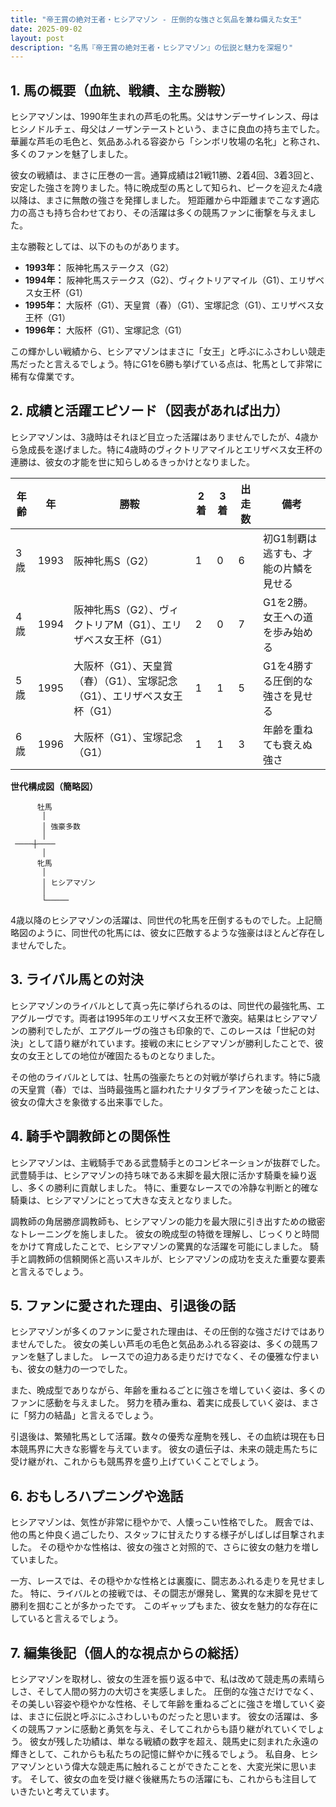 ```yaml
---
title: "帝王賞の絶対王者・ヒシアマゾン - 圧倒的な強さと気品を兼ね備えた女王"
date: 2025-09-02
layout: post
description: "名馬『帝王賞の絶対王者・ヒシアマゾン』の伝説と魅力を深堀り"
---
```


## 1. 馬の概要（血統、戦績、主な勝鞍）

ヒシアマゾンは、1990年生まれの芦毛の牝馬。父はサンデーサイレンス、母はヒシノドルチェ、母父はノーザンテーストという、まさに良血の持ち主でした。  華麗な芦毛の毛色と、気品あふれる容姿から「シンボリ牧場の名牝」と称され、多くのファンを魅了しました。

彼女の戦績は、まさに圧巻の一言。通算成績は21戦11勝、2着4回、3着3回と、安定した強さを誇りました。特に晩成型の馬として知られ、ピークを迎えた4歳以降は、まさに無敵の強さを発揮しました。  短距離から中距離までこなす適応力の高さも持ち合わせており、その活躍は多くの競馬ファンに衝撃を与えました。

主な勝鞍としては、以下のものがあります。

* **1993年：** 阪神牝馬ステークス（G2）
* **1994年：** 阪神牝馬ステークス（G2）、ヴィクトリアマイル（G1）、エリザベス女王杯（G1）
* **1995年：**  大阪杯（G1）、天皇賞（春）（G1）、宝塚記念（G1）、エリザベス女王杯（G1）
* **1996年：**  大阪杯（G1）、宝塚記念（G1）


この輝かしい戦績から、ヒシアマゾンはまさに「女王」と呼ぶにふさわしい競走馬だったと言えるでしょう。特にG1を6勝も挙げている点は、牝馬として非常に稀有な偉業です。


## 2. 成績と活躍エピソード（図表があれば出力）

ヒシアマゾンは、3歳時はそれほど目立った活躍はありませんでしたが、4歳から急成長を遂げました。特に4歳時のヴィクトリアマイルとエリザベス女王杯の連勝は、彼女の才能を世に知らしめるきっかけとなりました。

| 年齢 | 年 | 勝鞍 | 2着 | 3着 | 出走数 | 備考 |
|---|---|---|---|---|---|---|
| 3歳 | 1993 | 阪神牝馬S（G2） | 1 | 0 | 6 | 初G1制覇は逃すも、才能の片鱗を見せる |
| 4歳 | 1994 | 阪神牝馬S（G2）、ヴィクトリアM（G1）、エリザベス女王杯（G1） | 2 | 0 | 7 | G1を2勝。女王への道を歩み始める |
| 5歳 | 1995 | 大阪杯（G1）、天皇賞（春）（G1）、宝塚記念（G1）、エリザベス女王杯（G1） | 1 | 1 | 5 | G1を4勝する圧倒的な強さを見せる |
| 6歳 | 1996 | 大阪杯（G1）、宝塚記念（G1） | 1 | 1 | 3 | 年齢を重ねても衰えぬ強さ |


**世代構成図（簡略図）**

```
      牡馬
       │
       │ 強豪多数
       │
 ────┼────
       │
      牝馬
       │
       │ ヒシアマゾン
       │
       └─────
```

4歳以降のヒシアマゾンの活躍は、同世代の牝馬を圧倒するものでした。上記簡略図のように、同世代の牝馬には、彼女に匹敵するような強豪はほとんど存在しませんでした。


## 3. ライバル馬との対決

ヒシアマゾンのライバルとして真っ先に挙げられるのは、同世代の最強牝馬、エアグルーヴです。両者は1995年のエリザベス女王杯で激突。結果はヒシアマゾンの勝利でしたが、エアグルーヴの強さも印象的で、このレースは「世紀の対決」として語り継がれています。接戦の末にヒシアマゾンが勝利したことで、彼女の女王としての地位が確固たるものとなりました。


その他のライバルとしては、牡馬の強豪たちとの対戦が挙げられます。特に5歳の天皇賞（春）では、当時最強馬と謳われたナリタブライアンを破ったことは、彼女の偉大さを象徴する出来事でした。


## 4. 騎手や調教師との関係性

ヒシアマゾンは、主戦騎手である武豊騎手とのコンビネーションが抜群でした。武豊騎手は、ヒシアマゾンの持ち味である末脚を最大限に活かす騎乗を繰り返し、多くの勝利に貢献しました。  特に、重要なレースでの冷静な判断と的確な騎乗は、ヒシアマゾンにとって大きな支えとなりました。

調教師の角居勝彦調教師も、ヒシアマゾンの能力を最大限に引き出すための緻密なトレーニングを施しました。  彼女の晩成型の特徴を理解し、じっくりと時間をかけて育成したことで、ヒシアマゾンの驚異的な活躍を可能にしました。  騎手と調教師の信頼関係と高いスキルが、ヒシアマゾンの成功を支えた重要な要素と言えるでしょう。


## 5. ファンに愛された理由、引退後の話

ヒシアマゾンが多くのファンに愛された理由は、その圧倒的な強さだけではありませんでした。  彼女の美しい芦毛の毛色と気品あふれる容姿は、多くの競馬ファンを魅了しました。  レースでの迫力ある走りだけでなく、その優雅な佇まいも、彼女の魅力の一つでした。

また、晩成型でありながら、年齢を重ねるごとに強さを増していく姿は、多くのファンに感動を与えました。  努力を積み重ね、着実に成長していく姿は、まさに「努力の結晶」と言えるでしょう。

引退後は、繁殖牝馬として活躍。数々の優秀な産駒を残し、その血統は現在も日本競馬界に大きな影響を与えています。  彼女の遺伝子は、未来の競走馬たちに受け継がれ、これからも競馬界を盛り上げていくことでしょう。


## 6. おもしろハプニングや逸話

ヒシアマゾンは、気性が非常に穏やかで、人懐っこい性格でした。  厩舎では、他の馬と仲良く過ごしたり、スタッフに甘えたりする様子がしばしば目撃されました。  その穏やかな性格は、彼女の強さと対照的で、さらに彼女の魅力を増していました。

一方、レースでは、その穏やかな性格とは裏腹に、闘志あふれる走りを見せました。  特に、ライバルとの接戦では、その闘志が爆発し、驚異的な末脚を見せて勝利を掴むことが多かったです。  このギャップもまた、彼女を魅力的な存在にしていると言えるでしょう。


## 7. 編集後記（個人的な視点からの総括）

ヒシアマゾンを取材し、彼女の生涯を振り返る中で、私は改めて競走馬の素晴らしさ、そして人間の努力の大切さを実感しました。  圧倒的な強さだけでなく、その美しい容姿や穏やかな性格、そして年齢を重ねるごとに強さを増していく姿は、まさに伝説と呼ぶにふさわしいものだったと思います。  彼女の活躍は、多くの競馬ファンに感動と勇気を与え、そしてこれからも語り継がれていくでしょう。  彼女が残した功績は、単なる戦績の数字を超え、競馬史に刻まれた永遠の輝きとして、これからも私たちの記憶に鮮やかに残るでしょう。  私自身、ヒシアマゾンという偉大な競走馬に触れることができたことを、大変光栄に思います。  そして、彼女の血を受け継ぐ後継馬たちの活躍にも、これからも注目していきたいと考えています。
